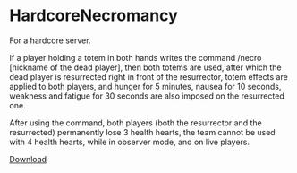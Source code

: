 
# HardcoreNecromancy

For a hardcore server. 

If a player holding a totem in both hands writes the command /necro [nickname of the dead player], then both totems are used, after which the dead player is resurrected right in front of the resurrector, totem effects are applied to both players, and hunger for 5 minutes, nausea for 10 seconds, weakness and fatigue for 30 seconds are also imposed on the resurrected one. 

After using the command, both players (both the resurrector and the resurrected) permanently lose 3 health hearts, the team cannot be used with 4 health hearts, while in observer mode, and on live players.

[Download](https://modrinth.com/plugin/hardcorenecromancy/version/1.0.0)
